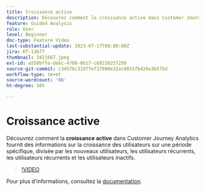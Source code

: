 ```yaml
---
title: Croissance active
description: Découvrez comment la croissance active dans Customer Journey Analytics fournit des informations sur la croissance des utilisateurs et utilisatrices sur une période spécifique, divisée par les nouveaux utilisateurs et utilisatrices, les utilisateurs et utilisatrices récurrents, les utilisateurs et utilisatrices récurrents et les utilisateurs et utilisatrices inactifs.
feature: Guided Analysis
role: User
level: Beginner
doc-type: Feature Video
last-substantial-update: 2023-07-17T00:00:00Z
jira: KT-13677
thumbnail: 3421667.jpeg
exl-id: a550bffe-de6c-4780-8617-c68226257258
source-git-commit: c3457bc3197fef37890e32ac8831fb426e3b575d
workflow-type: tm+mt
source-wordcount: '66'
ht-degree: 16%

---
```


# Croissance active

Découvrez comment la **croissance active** dans Customer Journey Analytics fournit des informations sur la croissance des utilisateurs sur une période spécifique, divisée par les nouveaux utilisateurs, les utilisateurs récurrents, les utilisateurs récurrents et les utilisateurs inactifs.

>[!VIDEO](https://video.tv.adobe.com/v/3421667/?learn=on)

Pour plus dʼinformations, consultez la [documentation](https://experienceleague.adobe.com/docs/analytics-platform/using/guided-analysis/user-growth/active.html).
